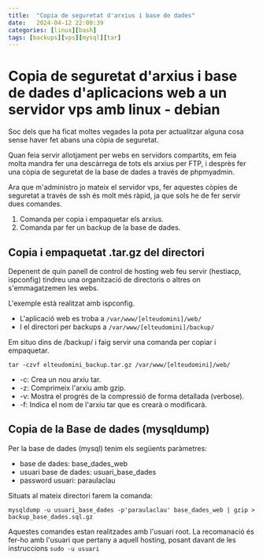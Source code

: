 ```yaml
---
title:  "Copia de seguretat d'arxius i base de dades"
date:   2024-04-12 22:00:39
categories: [linux][bash]
tags: [backups][vps][mysql][tar]
---
```

# Copia de seguretat d\'arxius i base de dades d\'aplicacions web a un servidor vps amb linux \- debian
Soc dels que ha ficat moltes vegades la pota per actualitzar alguna cosa sense haver fet abans una còpia de seguretat\.

Quan feia servir allotjament per webs en servidors compartits\, em feia molta mandra fer una descàrrega de tots els arxius per FTP\, i desprès fer una còpia de seguretat de la base de dades a través de phpmyadmin\. 

Ara que m\'administro jo mateix el servidor vps\, fer aquestes còpies de seguretat a través de ssh és molt més ràpid\, ja que sols he de fer servir dues comandes\. 

1. Comanda per copia i empaquetar els arxius\.
2. Comanda par fer un backup de la base de dades\. 

## Copia i empaquetat \.tar\.gz del directori
Depenent de quin panell de control de hosting web feu servir \(hestiacp\, ispconfig\) tindreu una organització de directoris o altres on s\'emmagatzemen les webs\. 

L\'exemple està realitzat amb ispconfig\.

* L\'aplicació web es troba a `/var/www/[elteudomini]/web/`
* I el directori per backups a `/var/www/[elteudomini]/backup/`

Em situo dins de \/backup\/ i faig servir una comanda per copiar i empaquetar\.

`tar -czvf elteudomini_backup.tar.gz /var/www/[elteudomini]/web/`

* -c: Crea un nou arxiu tar\.
* -z: Comprimeix l\'arxiu amb gzip\.
* -v: Mostra el progrés de la compressió de forma detallada \(verbose\)\.
* -f: Indica el nom de l\'arxiu tar que es crearà o modificarà\.

## Copia de la Base de dades \(mysqldump\)

Per la base de dades \(mysql\) tenim els següents paràmetres\:

* base de dades\: base\_dades\_web
* usuari base de dades\: usuari\_base\_dades
* password usuari\:  paraulaclau

Situats al mateix directori farem la comanda\:

`mysqldump -u usuari_base_dades -p'paraulaclau' base_dades_web | gzip > backup_base_dades.sql.gz`

Aquestes comandes estan realitzades amb l\'usuari root\. La recomanació és fer\-ho amb l\'usuari que pertany a aquell hosting\, posant davant de les instruccions `sudo -u usuari`
